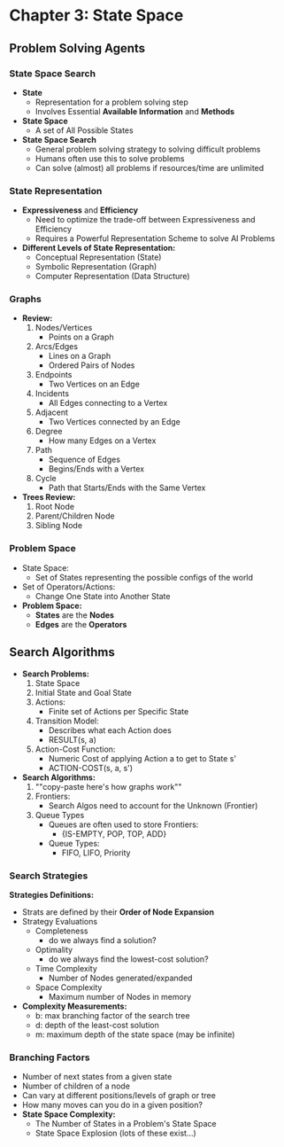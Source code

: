 # Chapter 3: State Space #

## Problem Solving Agents

### State Space Search 
- **State**
    - Representation for a problem solving step 
    - Involves Essential **Available Information** and **Methods**
- **State Space**
    - A set of All Possible States 
- **State Space Search** 
    - General problem solving strategy to solving difficult problems
    - Humans often use this to solve problems 
    - Can solve (almost) all problems if resources/time are unlimited

### State Representation 
- **Expressiveness** and **Efficiency**
    - Need to optimize the trade-off between Expressiveness and Efficiency
    - Requires a Powerful Representation Scheme to solve AI Problems
- **Different Levels of State Representation:**
    - Conceptual Representation (State)
    - Symbolic Representation (Graph)
    - Computer Representation (Data Structure)

### Graphs 
- **Review:**
    1. Nodes/Vertices 
        - Points on a Graph
    2. Arcs/Edges 
        - Lines on a Graph
        - Ordered Pairs of Nodes
    3. Endpoints 
        - Two Vertices on an Edge 
    4. Incidents 
        - All Edges connecting to a Vertex
    5. Adjacent 
        - Two Vertices connected by an Edge 
    6. Degree
        - How many Edges on a Vertex
    7. Path 
        - Sequence of Edges 
        - Begins/Ends with a Vertex 
    8. Cycle
        - Path that Starts/Ends with the Same Vertex
- **Trees Review:**
    1. Root Node 
    2. Parent/Children Node 
    3. Sibling Node

### Problem Space 
- State Space:
    - Set of States representing the possible configs of the world
- Set of Operators/Actions: 
    - Change One State into Another State 
- **Problem Space:**
    - **States** are the **Nodes** 
    - **Edges** are the **Operators** 

## Search Algorithms 
- **Search Problems:**
    1. State Space
    2. Initial State and Goal State 
    3. Actions: 
        - Finite set of Actions per Specific State
    4. Transition Model:
        - Describes what each Action does 
        - RESULT(s, a)
    5. Action-Cost Function:
        - Numeric Cost of applying Action a to get to State s'
        - ACTION-COST(s, a, s')
- **Search Algorithms:**
    1. ""copy-paste here's how graphs work"" 
    2. Frontiers: 
        - Search Algos need to account for the Unknown (Frontier)
    3. Queue Types
        - Queues are often used to store Frontiers:
            - {IS-EMPTY, POP, TOP, ADD}
        - Queue Types:
            - FIFO, LIFO, Priority

### Search Strategies 
**Strategies Definitions:**
- Strats are defined by their **Order of Node Expansion**
- Strategy Evaluations 
    - Completeness
        - do we always find a solution?
    - Optimality
        - do we always find the lowest-cost solution?
    - Time Complexity 
        - Number of Nodes generated/expanded
    - Space Complexity
        - Maximum number of Nodes in memory
- **Complexity Measurements:**
    - b: max branching factor of the search tree
    - d: depth of the least-cost solution 
    - m: maximum depth of the state space (may be infinite)

### Branching Factors
- Number of next states from a given state
- Number of children of a node 
- Can vary at different positions/levels of graph or tree
- How many moves can you do in a given position?
- **State Space Complexity:**
    - The Number of States in a Problem's State Space 
    - State Space Explosion (lots of these exist...)